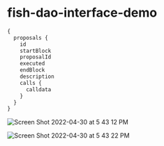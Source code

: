 # fish-dao-interface-demo

```graphql
{
  proposals {
    id
    startBlock
    proposalId
    executed
    endBlock
    description
    calls {
      calldata
    }
  }
}
```

![Screen Shot 2022-04-30 at 5 43 12 PM](https://user-images.githubusercontent.com/19412160/166123609-de3647ba-e596-4f99-8736-899c75d2d98c.png)

![Screen Shot 2022-04-30 at 5 43 22 PM](https://user-images.githubusercontent.com/19412160/166123607-08b39f22-7801-4d00-8adb-8b6728b3b5a5.png)

